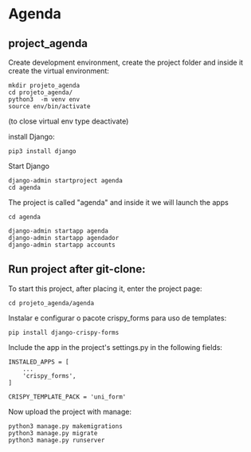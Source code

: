 # Agenda

  
</ul>

<h2>project_agenda</h2>

Create development environment, create the project folder and inside it create the virtual environment:
``` 
mkdir projeto_agenda
cd projeto_agenda/
python3  -m venv env
source env/bin/activate
```

(to close virtual env type deactivate)

 install Django:
```
pip3 install django
```
Start Django
```
django-admin startproject agenda 
cd agenda
```
The project is called "agenda" and inside it we will launch the apps
```
cd agenda

django-admin startapp agenda
django-admin startapp agendador
django-admin startapp accounts

```
<h2>Run project after git-clone:</h2>
To start this project, after placing it, enter the project page:

```
cd projeto_agenda/agenda
```
Instalar e configurar o pacote crispy_forms para uso de templates:
```
pip install django-crispy-forms
```
Include the app in the project's settings.py in the following fields:
```
INSTALED_APPS = [
    ...
    'crispy_forms', 
]

CRISPY_TEMPLATE_PACK = 'uni_form'
```
Now upload the project with manage:
```
python3 manage.py makemigrations 
python3 manage.py migrate
python3 manage.py runserver
```
